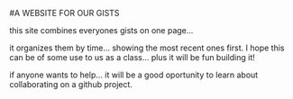 #A WEBSITE FOR OUR GISTS

this site combines everyones gists on one page...

it organizes them by time... showing the most recent ones first.  I hope this can be of some use to us as a class... plus it will be fun building it!

if anyone wants to help... it will be a good oportunity to learn about collaborating on a github project.